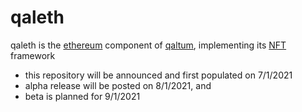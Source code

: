 # qaleth

qaleth is the [ethereum](https://ethereum.org/en/) component of [qaltum](https://github.com/qaltum/qaltum), implementing its [NFT](https://ethereum.org/en/nft/) framework

- this repository will be announced and first populated on 7/1/2021
- alpha release will be posted on 8/1/2021, and
- beta is planned for 9/1/2021
